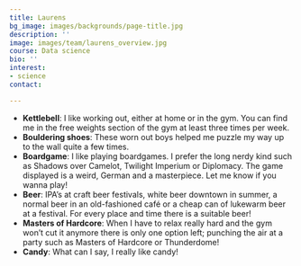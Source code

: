 ```yaml
---
title: Laurens
bg_image: images/backgrounds/page-title.jpg
description: ''
image: images/team/laurens_overview.jpg
course: Data science
bio: ''
interest:
- science
contact: 

---
```

* **Kettlebell**: I like working out, either at home or in the gym. You can find me in the free weights section of the gym at least three times per week.
* **Bouldering shoes**: These worn out boys helped me puzzle my way up to the wall quite a few times.
* **Boardgame**: I like playing boardgames. I prefer the long nerdy kind such as Shadows over Camelot, Twilight Imperium or Diplomacy. The game displayed is a weird, German and a masterpiece. Let me know if you wanna play!
* **Beer**: IPA’s at craft beer festivals, white beer downtown in summer, a normal beer in an old-fashioned café or a cheap can of lukewarm beer at a festival. For every place and time there is a suitable beer!
* **Masters of Hardcore**: When I have to relax really hard and the gym won’t cut it anymore there is only one option left; punching the air at a party such as Masters of Hardcore or Thunderdome!
* **Candy**: What can I say, I really like candy!